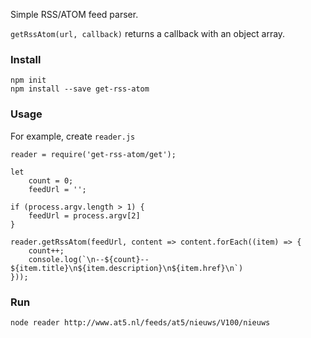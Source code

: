Simple RSS/ATOM feed parser.

`getRssAtom(url, callback)` returns a callback with an object array.

### Install

```
npm init
npm install --save get-rss-atom
```

### Usage

For example, create `reader.js`

```
reader = require('get-rss-atom/get');

let
    count = 0;
    feedUrl = '';

if (process.argv.length > 1) {
    feedUrl = process.argv[2]
}

reader.getRssAtom(feedUrl, content => content.forEach((item) => {
    count++;
    console.log(`\n--${count}-- ${item.title}\n${item.description}\n${item.href}\n`)
}));
```

### Run

```
node reader http://www.at5.nl/feeds/at5/nieuws/V100/nieuws
```
